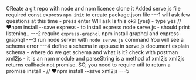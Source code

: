 CReate a git repo with node and npm licence
clone it
Added serve.js file
required const express
`npm init` to create package.json file ---1
will ask few questions at this time - press enter
WIll ask Is this ok? (yes) - type yes
// ♥npm install --save express - to install express
node serve.js - should print listening.. ---2
require `express-graphql`
npm install graphql and express-graphql ---3
run node server with `node serve.js` command
You will see a schema error ---4
define a schema in app.use in serve.js document
explain schema - where do we get schema and what is it?
check with postman
xml2js - it is an npm module
and parseString is a method of xml2js
xml2js returns callback not promise. SO, you need  to require util to return a promise
install - // ♥npm install --save xml2js ---5
